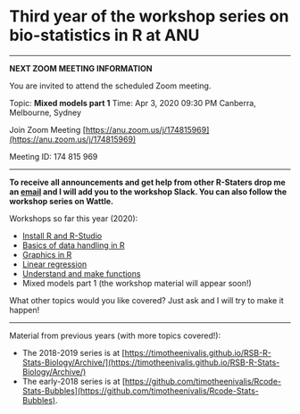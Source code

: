 # Third year of the workshop series on bio-statistics in R at ANU

___

**NEXT ZOOM MEETING INFORMATION**

You are invited to attend the scheduled Zoom meeting.

Topic: **Mixed models part 1**
Time: Apr 3, 2020 09:30 PM Canberra, Melbourne, Sydney

Join Zoom Meeting
[https://anu.zoom.us/j/174815969](https://anu.zoom.us/j/174815969)

Meeting ID: 174 815 969

___


**To receive all announcements and get help from other R-Staters drop me an [email](mailto:timotheebonnetc@gmail.com) and I will add you to the workshop Slack. You can also follow the workshop series on Wattle.**

Workshops so far this year (2020):
* [Install R and R-Studio](00.Install)
* [Basics of data handling in R](01.HandlingData)
* [Graphics in R](02.Graphics)
* [Linear regression](03.LinearModels)
* [Understand and make functions](04.Functions)
* Mixed models part 1 (the workshop material will appear soon!)


What other topics would you like covered? Just ask and I will try to make it happen!

___

Material from previous years (with more topics covered!):
* The 2018-2019 series is at [https://timotheenivalis.github.io/RSB-R-Stats-Biology/Archive/](https://timotheenivalis.github.io/RSB-R-Stats-Biology/Archive/)
* The early-2018 series is at [https://github.com/timotheenivalis/Rcode-Stats-Bubbles](https://github.com/timotheenivalis/Rcode-Stats-Bubbles).


